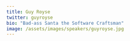 ```yaml
---
title: Guy Royse
twitter: guyroyse
bio: "Bad-ass Santa the Software Craftsman"
image: /assets/images/speakers/guyroyse.jpg
---
```

